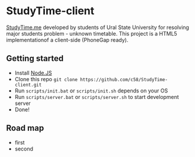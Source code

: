 # StudyTime-client
[StudyTime.me](http://studytime.me) developed by students of Ural State University for resolving major students problem - unknown timetable. 
This project is a HTML5 implementationof a client-side (PhoneGap ready).

## Getting started
* Install [Node.JS](http://nodejs.org/)
* Clone this repo ``git clone https://github.com/c58/StudyTime-client.git``
* Run ``scripts/init.bat`` or ``scripts/init.sh`` depends on your OS
* Run ``scripts/server.bat`` or ``scripts/server.sh`` to start development server
* Done!

## Road map
+ first
+ second
